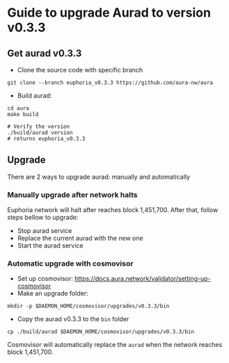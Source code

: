 # Guide to upgrade Aurad to version v0.3.3

## Get aurad v0.3.3

- Clone the source code with specific branch

```
git clone --branch euphoria_v0.3.3 https://github.com/aura-nw/aura
```

- Build aurad:
```
cd aura
make build

# Verify the version
./build/aurad version
# returns euphoria_v0.3.3
```
## Upgrade

There are 2 ways to upgrade aurad: manually and automatically

### Manually upgrade after network halts

Euphoria network will halt after reaches block 1,451,700. After that, follow steps bellow to upgrade:
- Stop aurad service
- Replace the current aurad with the new one
- Start the aurad service

### Automatic upgrade with cosmovisor
- Set up cosmovisor: https://docs.aura.network/validator/setting-up-cosmovisor
- Make an upgrade folder:
```
mkdir -p $DAEMON_HOME/cosmovisor/upgrades/v0.3.3/bin
```
- Copy the aurad v0.3.3 to the `bin` folder
```
cp ./build/aurad $DAEMON_HOME/cosmovisor/upgrades/v0.3.3/bin
```

Cosmovisor will automatically replace the `aurad` when the network reaches block 1,451,700.
